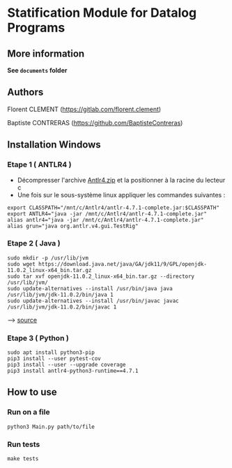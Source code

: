 # Statification Module for Datalog Programs

## More information
**See ``` documents ``` folder**

## Authors
Florent CLEMENT (https://gitlab.com/florent.clement)

Baptiste CONTRERAS (https://github.com/BaptisteContreras)

## Installation Windows

### Etape 1 ( ANTLR4 )

- Décompresser l'archive [Antlr4.zip](Antlr4/Antlr4.zip) et la positionner à la racine du lecteur c
- Une fois sur le sous-système linux appliquer les commandes suivantes :

```shell script
export CLASSPATH="/mnt/c/Antlr4/antlr-4.7.1-complete.jar:$CLASSPATH"
export ANTLR4="java -jar /mnt/c/Antlr4/antlr-4.7.1-complete.jar"
alias antlr4="java -jar /mnt/c/Antlr4/antlr-4.7.1-complete.jar"
alias grun="java org.antlr.v4.gui.TestRig"
```

### Etape 2 ( Java )


```shell script
sudo mkdir -p /usr/lib/jvm 
sudo wget https://download.java.net/java/GA/jdk11/9/GPL/openjdk-11.0.2_linux-x64_bin.tar.gz
sudo tar xvf openjdk-11.0.2_linux-x64_bin.tar.gz --directory /usr/lib/jvm/
sudo update-alternatives --install /usr/bin/java java /usr/lib/jvm/jdk-11.0.2/bin/java 1
sudo update-alternatives --install /usr/bin/javac javac /usr/lib/jvm/jdk-11.0.2/bin/javac 1
```
--> [source](https://doc.ubuntu-fr.org/openjdk)

### Etape 3 ( Python )

```shell script
sudo apt install python3-pip
pip3 install --user pytest-cov
pip3 install --user --upgrade coverage
pip3 install antlr4-python3-runtime==4.7.1
```


## How to use
### Run on a file
```python3 Main.py path/to/file```
### Run tests
```make tests```